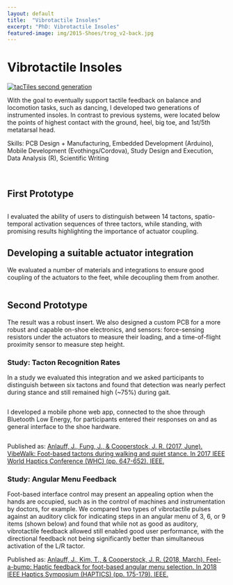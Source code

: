```yaml
---
layout: default
title:  "Vibrotactile Insoles"
excerpt: "PhD: Vibrotactile Insoles"
featured-image: img/2015-Shoes/trog_v2-back.jpg
---
```


<h1>Vibrotactile Insoles</h1>
<span class="image left"><a class="gallery" href="img/2015-Shoes/trog_v2_front-small.jpg"><img src="img/2015-Shoes/trog_v2_front-small.jpg" alt="tacTiles second generation" /></a></span>

With the goal to eventually support tactile feedback on balance and locomotion tasks, such as dancing, I developed two generations of instrumented insoles. 
In contrast to previous systems, were located below the points of highest contact with the ground, heel, big toe, and 1st/5th metatarsal head. 

Skills: PCB Design + Manufacturing, Embedded Development (Arduino), Mobile Development (Evothings/Cordova), Study Design and Execution, Data Analysis (R), Scientific Writing

<br/>

<h2>First Prototype</h2>
<div class="box alt">
	<div class="row uniform">
		<div class="5u"><span class="image fit"><a class="gallery" href="img/2015-Shoes/trog-small.jpg"><img src="img/2015-Shoes/trog-small.jpg" alt="" /></a></span></div>
		<div class="2u"><span class="image fit"><a class="gallery" href="img/2015-Shoes/haptic_croc.jpg"><img src="img/2015-Shoes/haptic_croc.jpg" alt="" /></a></span></div>
		<div class="5u$"><span class="image fit"><a class="gallery" href="img/2015-Shoes/pilot_compact.png"><img src="img/2015-Shoes/pilot_compact.png" alt="" /></a></span></div>
	</div>
</div>


I evaluated the ability of users to distinguish between 14 tactons, spatio-temporal activation sequences of three tactors, while standing, with promising results highlighting the importance of actuator coupling.

<h2>Developing a suitable actuator integration</h2>

We evaluated a number of materials and integrations to ensure good coupling of the actuators to the feet, while decoupling them from another. 

<div class="box alt">
	<div class="row uniform">
		<div class="3u"><span class="image fit"><a class="gallery" href="img/2015-Shoes/silicon_samples.jpg"><img src="img/2015-Shoes/silicon_samples.jpg" alt="" /></a></span></div>
		<div class="3u"><span class="image fit"><a class="gallery" href="img/2015-Shoes/vibtest.jpg"><img src="img/2015-Shoes/vibtest.jpg" alt="" /></a></span></div>
		<div class="3u"><span class="image fit"><a class="gallery" href="img/2015-Shoes/troggendock-side.jpg"><img src="img/2015-Shoes/troggendock-side.jpg" alt="" /></a></span></div>
		<div class="3u$"><span class="image fit"><a class="gallery" href="img/2015-Shoes/troggendock-module-pink2.jpg"><img src="img/2015-Shoes/troggendock-module-pink2.jpg" alt="" /></a></span></div>
	</div>
</div>

<h2>Second Prototype</h2>
The result was a robust insert. We also designed a custom PCB for a more robust and capable on-shoe electronics, and sensors: force-sensing resistors under the actuators to measure their loading, and a time-of-flight proximity sensor to measure step height.

<div class="box alt">
	<div class="row uniform">
		<div class="3u"><span class="image fit"><a class="gallery" href="img/2015-Shoes/tn-200.jpg"><img src="img/2015-Shoes/tn-200.jpg" alt="" /></a></span></div>
		<div class="3u"><span class="image fit"><a class="gallery" href="img/2015-Shoes/trog_v2_front-small.jpg"><img src="img/2015-Shoes/trog_v2_front-small.jpg" alt="" /></a></span></div>
		<div class="3u"><span class="image fit"><a class="gallery" href="img/2015-Shoes/trog_v2-back.jpg"><img src="img/2015-Shoes/trog_v2-back.jpg" alt="" /></a></span></div>
		<div class="3u$"><span class="image fit"><a class="gallery" href="img/2015-Shoes/DSCF1462-shoetronics-populated-crop-small.jpg"><img src="img/2015-Shoes/DSCF1462-shoetronics-populated-crop-small.jpg" alt="" /></a></span></div>
	</div>
</div>

<h3>Study: Tacton Recognition Rates</h3>

In a study we evaluated this integration and we asked participants to distinguish between six tactons and found that detection was nearly perfect during stance and still remained high (~75%) during gait.

<div class="box alt">
	<div class="row uniform">
		<div class="2u"><span class="image fit"><a class="gallery" href="img/2015-Shoes/trog_v2_sole-letters.jpg"><img src="img/2015-Shoes/trog_v2_sole-letters.jpg" alt="" /></a></span></div>
		<div class="4u"><span class="image fit"><a class="gallery" href="img/2015-Shoes/patterns_3x2-lines.png"><img src="img/2015-Shoes/patterns_3x2-lines.png" alt="" /></a></span></div>
		<div class="2u"><span class="image fit"><a class="gallery" href="img/2015-Shoes/recognition_total.png"><img src="img/2015-Shoes/recognition_total.png" alt="" /></a></span></div>
		<div class="4u$"><span class="image fit"><a class="gallery" href="img/2015-Shoes/recognition_patterns_total.png"><img src="img/2015-Shoes/recognition_patterns_total.png" alt="" /></a></span></div>
	</div>
</div>

I developed a mobile phone web app, connected to the shoe through Bluetooth Low Energy, for participants entered their responses on and as general interface to the shoe hardware.

<div class="box alt">
	<div class="row uniform">
		<div class="2u"><span class="image fit"><a class="gallery" href="img/2015-Shoes/app_connect.png"><img src="img/2015-Shoes/app_connect.png" alt="" /></a></span></div>
		<div class="2u"><span class="image fit"><a class="gallery" href="img/2015-Shoes/app_pressure.png"><img src="img/2015-Shoes/app_pressure.png" alt="" /></a></span></div>
		<div class="2u"><span class="image fit"><a class="gallery" href="img/2015-Shoes/app_choice.png"><img src="img/2015-Shoes/app_choice.png" alt="" /></a></span></div>
		<div class="2u"><span class="image fit"><a class="gallery" href="img/2015-Shoes/app_notice.png"><img src="img/2015-Shoes/app_notice.png" alt="" /></a></span></div>
		<div class="2u$"><span class="image fit"><a class="gallery" href="img/2015-Shoes/app_hapticman.png"><img src="img/2015-Shoes/app_hapticman.png" alt="" /></a></span></div>
	</div>
</div>

Published as: <a href="https://ieeexplore.ieee.org/abstract/document/7989977/">Anlauff, J., Fung, J., & Cooperstock, J. R. (2017, June). VibeWalk: Foot-based tactons during walking and quiet stance. In 2017 IEEE World Haptics Conference (WHC) (pp. 647-652). IEEE.</a>

<h3>Study: Angular Menu Feedback</h3>
Foot-based interface control may present an appealing option when the hands are occupied, such as in the control of machines and instrumentation by doctors, for example. We compared two types of vibrotactile pulses against an auditory click for indicating steps in an angular menu of 3, 6, or 9 items (shown below) and found that while not as good as auditory, vibrotactile feedback allowed still enabled good user performance, with the directional feedback not being significantly better than simultaneous activation of the L/R tactor.

<div class="box alt">
	<div class="row uniform">
		<div class="4u"><span class="image fit"><a class="gallery" href="img/2015-Shoes/jan_menue_final_171023.png"><img src="img/2015-Shoes/jan_menue_final_171023.png" alt="" /></a></span></div>
		<div class="8u$"><span class="image fit"><a class="gallery" href="img/2015-Shoes/attempts.png"><img src="img/2015-Shoes/attempts.png" alt="" /></a></span></div>
	</div>
</div>

Published as: <a href="https://ieeexplore.ieee.org/abstract/document/8357172/">Anlauff, J., Kim, T., & Cooperstock, J. R. (2018, March). Feel-a-bump: Haptic feedback for foot-based angular menu selection. In 2018 IEEE Haptics Symposium (HAPTICS) (pp. 175-179). IEEE.</a>
